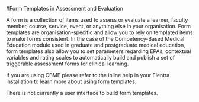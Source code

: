 #Form Templates in Assessment and Evaluation  

A form is a collection of items used to assess or evaluate a learner, faculty member, course, service, event, or anything else in your organisation.  Form templates are organisation-specific and allow you to rely on templated items to make forms consistent.  In the case of the Competency-Based Medical Education module used in graduate and postgraduate medical education, form templates also allow you to set parameters regarding EPAs, contextual variables and rating scales to automatically build and publish a set of triggerable assessment forms for clinical learning.

If you are using CBME please refer to the inline help in your Elentra installation to learn more about using form templates.

There is not currently a user interface to build form templates.
